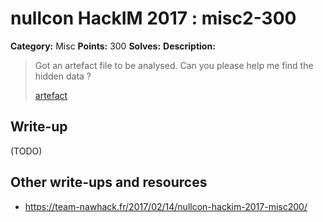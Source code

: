 # nullcon HackIM 2017 : misc2-300

**Category:** Misc
**Points:** 300
**Solves:**
**Description:**

> Got an artefact file to be analysed. Can you please help me find the hidden data ?
>
> [artefact](https://s3.amazonaws.com/hackim17/misc_2_analyzeeet/artefact)

## Write-up

(TODO)

## Other write-ups and resources

* https://team-nawhack.fr/2017/02/14/nullcon-hackim-2017-misc200/
